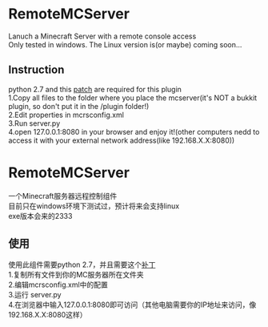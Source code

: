 RemoteMCServer
==============
Lanuch a Minecraft Server with a remote console access<br />
Only tested in windows. The Linux version is(or maybe) coming soon...<br />

Instruction
--------------
python 2.7 and this [patch](http://bugs.python.org/file19746/mimetypes-patch2-2.7.patch) are required for this plugin<br />
1.Copy all files to the folder where you place the mcserver(it's NOT a bukkit plugin, so don't put it in the /plugin folder!)<br />
2.Edit properties in mcrsconfig.xml<br />
3.Run server.py<br />
4.open 127.0.0.1:8080 in your browser and enjoy it!(other computers nedd to access it with your external network address(like 192.168.X.X:8080))<br />

RemoteMCServer
==============
一个Minecraft服务器远程控制组件<br />
目前只在windows环境下测试过，预计将来会支持linux<br />
exe版本会来的2333<br />

使用
--------------
使用此组件需要python 2.7，并且需要这个[补丁](http://bugs.python.org/file19746/mimetypes-patch2-2.7.patch)<br />
1.复制所有文件到你的MC服务器所在文件夹<br />
2.编辑mcrsconfig.xml中的配置<br />
3.运行 server.py<br />
4.在浏览器中输入127.0.0.1:8080即可访问（其他电脑需要你的IP地址来访问，像192.168.X.X:8080这样）<br />